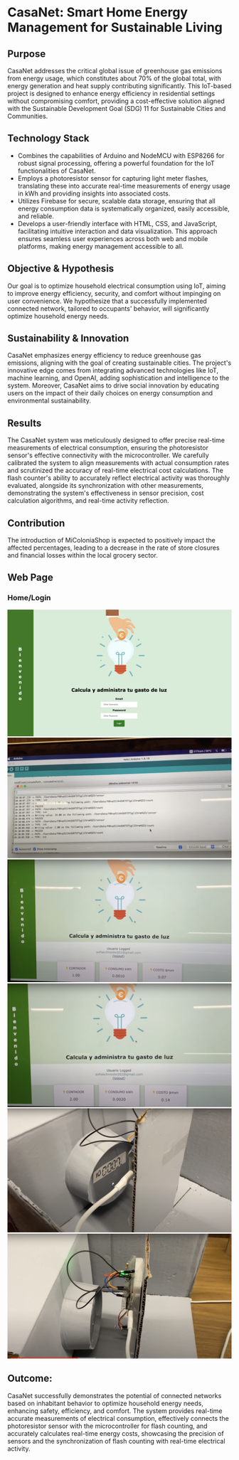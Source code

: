 # CasaNet: Smart Home Energy Management for Sustainable Living

## Purpose

CasaNet addresses the critical global issue of greenhouse gas emissions from energy usage, which constitutes about 70% of the global total, with energy generation and heat supply contributing significantly. This IoT-based project is designed to enhance energy efficiency in residential settings without compromising comfort, providing a cost-effective solution aligned with the Sustainable Development Goal (SDG) 11 for Sustainable Cities and Communities.

## Technology Stack

* Combines the capabilities of Arduino and NodeMCU with ESP8266 for robust signal processing, offering a powerful foundation for the IoT functionalities of CasaNet.
* Employs a photoresistor sensor for capturing light meter flashes, translating these into accurate real-time measurements of energy usage in kWh and providing insights into associated costs.
* Utilizes Firebase for secure, scalable data storage, ensuring that all energy consumption data is systematically organized, easily accessible, and reliable.
* Develops a user-friendly interface with HTML, CSS, and JavaScript, facilitating intuitive interaction and data visualization.
This approach ensures seamless user experiences across both web and mobile platforms, making energy management accessible to all.

## Objective & Hypothesis

Our goal is to optimize household electrical consumption using IoT, aiming to improve energy efficiency, security, and comfort without impinging on user convenience. We hypothesize that a successfully implemented connected network, tailored to occupants' behavior, will significantly optimize household energy needs.

## Sustainability & Innovation

CasaNet emphasizes energy efficiency to reduce greenhouse gas emissions, aligning with the goal of creating sustainable cities. The project's innovative edge comes from integrating advanced technologies like IoT, machine learning, and OpenAI, adding sophistication and intelligence to the system. Moreover, CasaNet aims to drive social innovation by educating users on the impact of their daily choices on energy consumption and environmental sustainability.

## Results

The CasaNet system was meticulously designed to offer precise real-time measurements of electrical consumption, ensuring the photoresistor sensor's effective connectivity with the microcontroller. We carefully calibrated the system to align measurements with actual consumption rates and scrutinized the accuracy of real-time electrical cost calculations. The flash counter's ability to accurately reflect electrical activity was thoroughly evaluated, alongside its synchronization with other measurements, demonstrating the system's effectiveness in sensor precision, cost calculation algorithms, and real-time activity reflection.

## Contribution
The introduction of MiColoniaShop is expected to positively impact the affected percentages, leading to a decrease in the rate of store closures and financial losses within the local grocery sector.

## Web Page

### Home/Login
<div align = "center>
 <img src = "images/login.jpg" width = 412)>
</div>


![WEB_PAGE](images/login.jpg)
![WEB_PAGE](images/arduino.jpg)
![WEB_PAGE](images/web.jpg)
![WEB_PAGE](images/web_2.jpg)
![WEB_PAGE](images/light.jpg)
![WEB_PAGE](images/light2.jpg)





 






## Outcome:

CasaNet successfully demonstrates the potential of connected networks based on inhabitant behavior to optimize household energy needs, enhancing safety, efficiency, and comfort. The system provides real-time accurate measurements of electrical consumption, effectively connects the photoresistor sensor with the microcontroller for flash counting, and accurately calculates real-time energy costs, showcasing the precision of sensors and the synchronization of flash counting with real-time electrical activity.
